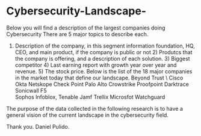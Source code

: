 # Cybersecurity-Landscape-
Below you will find a description of the largest companies doing Cybersecurity There are 5 major topics to describe each. 

1) Description of the company, in this segment information foundation, HQ, CEO, and main product, if the company is public or not  2) Produtcs that the company is offering, and a description of each solution. 3) Biggest competitor 4) Last earning report with growth year over year and revenue. 5) The stock price. Below is the list of the 18 major companies in the market today that define our landscape.
Beyond Trust \ 
Cisco\
Okta
Netskope
Check Point
Palo Alto
Crowstrike
Proofpoint
Darktrace
Sonicwall
F5  
Sophos
Infoblox,
Tenable
Jamf
Trellix
Microsfot
Watchguard

The purpose of the data collected in the following research is to have a general vision of the current landscape in the cybersecurity field.

Thank you.
Daniel Pulido. 
